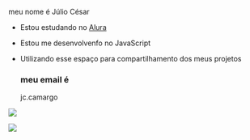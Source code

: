 meu nome é Júlio César 
- Estou estudando no [Alura](https://www.alura.com.br)
- Estou me desenvolvenfo no JavaScript
- Utilizando esse espaço para compartilhamento dos meus projetos
  
  ### meu email é
  
  jc.camargo

![](https://media1.tenor.com/m/SdqYUJBdKs8AAAAd/vader-darth-vader.gif)

![](https://media1.tenor.com/m/iMDMIYdDIwwAAAAC/star-wars-darth-vader.gif)

  
  

